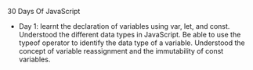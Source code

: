 30 Days Of JavaScript

- Day 1:
        learnt the declaration of variables using var, let, and const.
        Understood the different data types in JavaScript.
        Be able to use the typeof operator to identify the data type of a variable.
        Understood the concept of variable reassignment and the immutability of const variables. 
